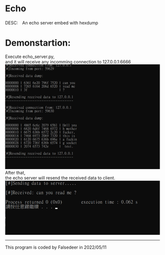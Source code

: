 # Echo
DESC:　An echo server embed with hexdump

# Demonstartion:
Execute echo_server.py,  
and it will receive any incomming connection to 127.0.0.1:6666  
<img src="https://github.com/Falsedeer/Echo/blob/c6eaa295e946b169477957e3efd0f805c9719bc6/result.png"></img>
After that,  
the echo server will resend the received data to client.  
<img src="https://github.com/Falsedeer/Echo/blob/c6eaa295e946b169477957e3efd0f805c9719bc6/client.png"></img>

-----------------------------------------------------------------
This program is coded by Falsedeer in 2022/05/11

